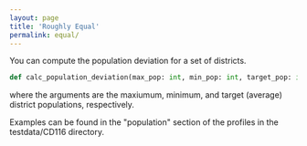 ```yaml
---
layout: page
title: 'Roughly Equal'
permalink: equal/
---
```


You can compute the population deviation for a set of districts.

```python
def calc_population_deviation(max_pop: int, min_pop: int, target_pop: int) -> float:
```

where the arguments are the maxiumum, minimum, and target (average) district populations, respectively.

Examples can be found in the "population" section of the profiles in the testdata/CD116 directory.